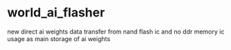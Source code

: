 # world_ai_flasher


new direct ai weights data transfer from nand flash ic and no ddr memory ic usage as main storage of ai weights

